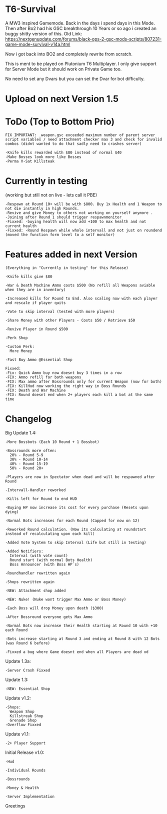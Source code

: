 # T6-Survival
A MW3 inspired Gamemode. Back in the days i spend days in this Mode.
Then after Bo2 had his GSC breakthrough 10 Years or so ago i created an buggy shitty version of this.
Old Link: https://nextgenupdate.com/forums/black-ops-2-gsc-mods-scripts/807231-game-mode-survival-v14a.html

Now i got back into BO2 and completely rewrite from scratch.

This is ment to be played on Plutonium T6 Multiplayer.
I only give support for Server Mode but it should work on Private Game too.

No need to set any Dvars but you can set the Dvar for bot difficulty.

# Upload on next Version 1.5

# ToDo (Top to Bottom Prio)
```
FIX IMPORTANT: _weapon.gsc exceeded maximum number of parent server script variables / need attachment checker max 3 and check for invalid combos (didnt wanted to do that sadly need to crashes server)

-Knife kills rewarded with $80 instead of normal $40
-Make Bosses look more like Bosses
-Perma V-Sat Killsteak
```

# Currently in testing 
(working but still not on live - lets call it PBE)
```
-Respawn at Round 10+ will be with $800. Buy 1x Health and 1 Weapon to not die instantly in high Rounds.
-Revive and give Money to others not working on yourself anymore .
-Joining after Round 1 should trigger respawnmonitor
-Fixxed: -buying health will now add +100 to max health and not current health
-Fixxed: -Round Respawn while whole intervall and not just on roundend (moved the function form level to a self monitor)

```

# Features added in next Version
```
(Everything in "Currently in testing" for this Release)

-Knife kills give $80

-War & Death Machine Ammo costs $500 (No refill all Weapons aviable when they are in inventory)

-Increased kills for Round to End. Also scaling now with each player and rescale if player quits

-Vote to skip interval (tested with more players)

-Share Money with other Players - Costs $50 / Retrieve $50

-Revive Player in Round $500

-Perk Shop

-Custom Perk:
  More Money

-Fast Buy Ammo @Essential Shop

Fixxed:
-Fix: Quick Ammo buy now doesnt buy 3 times in a row
-FIX: Ammo refill for both weapons 
-FIX: Max ammo after Bossrounds only for current Weapon (now for both)
-FIX: KillHud now working the right way in Boss Rounds
-FIX: Death and War Machine
-FIX: Round doesnt end when 2+ players each kill a bot at the same time
```

# Changelog
Big Update 1.4:
```
-More Bossbots (Each 10 Round + 1 Bossbot)

-Bossrounds more often:
  20% - Round 5-9
  30% - Round 10-14
  40% - Round 15-19
  50% - Round 20+

-Players are now in Spectator when dead and will be respawned after Round

-Intervall-Handler reworked

-Kills left for Round to end HUD

-Buying HP now increase its cost for every purchase (Resets upon dying)

-Normal Bots increases for each Round (Capped for now on 12)

-Reworked Round calculation. (Now its calculating at roundstart instead of recalculating upon each kill)

-Added Vote System to skip Interval (Life but still in testing)

-Added Notifiers:
  Interval (with vote count)
  Round start (with normal Bots Health)
  Boss Announcer (with Boss HP´s)

-Roundhandler rewritten again

-Shops rewritten again

-NEW: Attachment shop added

-NEW: Nuke! (Nuke wont trigger Max Ammo or Boss Money)

-Each Boss will drop Money upon death ($300)

-After Bossround everyone gets Max Ammo

-Normal Bots now increase their Health starting at Round 10 with +10 each Round

-Bots increase starting at Round 3 and ending at Round 8 with 12 Bots (was Round 6 before)

-Fixxed a bug where Game doesnt end when all Players are dead xd
```
Update 1.3a:
```
-Server Crash Fixxed
```
Update 1.3:
```
-NEW: Essential Shop
```
Update v1.2:
```
-Shops:
  Weapon Shop
  Killstreak Shop
  Grenade Shop
-Overflow Fixxed
```
Update v1.1:
```
-2+ Player Support
```
Initial Release v1.0:
```
-Hud

-Individual Rounds

-Bossrounds

-Money & Health

-Server Implementation
```

Greetings

